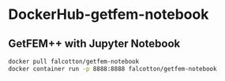# DockerHub-getfem-notebook
## GetFEM++ with Jupyter Notebook

```bash
docker pull falcotton/getfem-notebook
docker container run -p 8888:8888 falcotton/getfem-notebook
```
